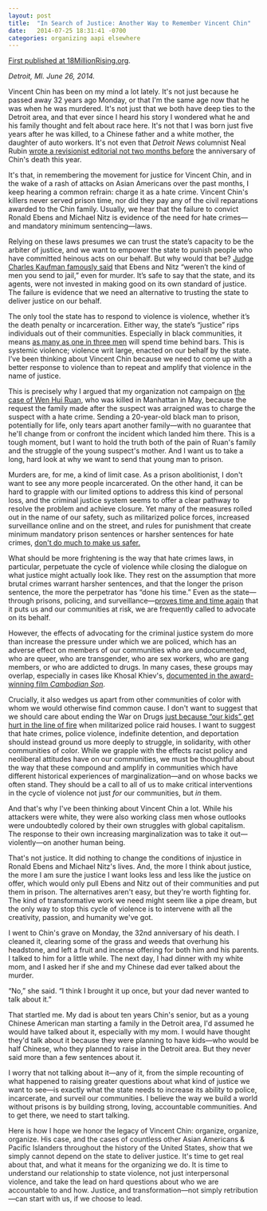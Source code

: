```yaml
---
layout: post
title:  "In Search of Justice: Another Way to Remember Vincent Chin"
date:   2014-07-25 18:31:41 -0700
categories: organizing aapi elsewhere
---
```

<a href="http://18millionrising.org/blog/2014/jun/29/search-justice-another-way-remember-vincent-chin/">First published at 18MillionRising.org</a>.

<em>Detroit, MI. June 26, 2014.</em>

Vincent Chin has been on my mind a lot lately. It's not just because he passed away 32 years ago Monday, or that I'm the same age now that he was when he was murdered. It's not just that we both have deep ties to the Detroit area, and that ever since I heard his story I wondered what he and his family thought and felt about race here. It's not that I was born just five years after he was killed, to a Chinese father and a white mother, the daughter of auto workers. It's not even that <em>Detroit News</em> columnist Neal Rubin <a href="http://www.rememberingvincentchin.com/2014/05/roundup-of-responses-to-neal-rubins.html">wrote a revisionist editorial not two months before</a> the anniversary of Chin's death this year.

It's that, in remembering the movement for justice for Vincent Chin, and in the wake of a rash of attacks on Asian Americans over the past months, I keep hearing a common refrain: charge it as a hate crime. Vincent Chin's killers never served prison time, nor did they pay any of the civil reparations awarded to the Chin family. Usually, we hear that the failure to convict Ronald Ebens and Michael Nitz is evidence of the need for hate crimes—and mandatory minimum sentencing—laws.

Relying on these laws presumes we can trust the state’s capacity to be the arbiter of justice, and we want to empower the state to punish people who have committed heinous acts on our behalf. But why would that be? <a href="http://en.wikipedia.org/wiki/Charles_Kaufman_(judge)#Vincent_Chin_ruling">Judge Charles Kaufman famously said</a> that Ebens and Nitz “weren’t the kind of men you send to jail,” even for murder. It’s safe to say that the state, and its agents, were not invested in making good on its own standard of justice. The failure is evidence that we need an alternative to trusting the state to deliver justice on our behalf.

The only tool the state has to respond to violence is violence, whether it’s the death penalty or incarceration. Either way, the state’s “justice” rips individuals out of their communities. Especially in black communities, it means <a href="http://www.naacp.org/pages/criminal-justice-fact-sheet">as many as one in three men</a> will spend time behind bars. This is systemic violence; violence writ large, enacted on our behalf by the state. I’ve been thinking about Vincent Chin because we need to come up with a better response to violence than to repeat and amplify that violence in the name of justice.

This is precisely why I argued that my organization not campaign on <a href="http://www.nydailynews.com/new-york/nyc-crime/chinese-man-family-hate-crime-charges-nyc-murder-article-1.1792426">the case of Wen Hui Ruan</a>, who was killed in Manhattan in May, because the request the family made after the suspect was arraigned was to charge the suspect with a hate crime. Sending a 20-year-old black man to prison, potentially for life, only tears apart another family—with no guarantee that he'll change from or confront the incident which landed him there. This is a tough moment, but I want to hold the truth both of the pain of Ruan's family and the struggle of the young suspect's mother. And I want us to take a long, hard look at why we want to send that young man to prison.

Murders are, for me, a kind of limit case. As a prison abolitionist, I don't want to see any more people incarcerated. On the other hand, it can be hard to grapple with our limited options to address this kind of personal loss, and the criminal justice system seems to offer a clear pathway to resolve the problem and achieve closure. Yet many of the measures rolled out in the name of our safety, such as militarized police forces, increased surveillance online and on the street, and rules for punishment that create minimum mandatory prison sentences or harsher sentences for hate crimes, <a href="http://www.salon.com/2014/06/24/a_swat_team_blew_a_hole_in_my_2_year_old_son/">don't do much to make us safer.</a>

What should be more frightening is the way that hate crimes laws, in particular, perpetuate the cycle of violence while closing the dialogue on what justice might actually look like. They rest on the assumption that more brutal crimes warrant harsher sentences, and that the longer the prison sentence, the more the perpetrator has “done his time.” Even as the state—through prisons, policing, and surveillance—<a href="http://aattp.org/watch-police-officer-goes-on-racist-tirade-against-asian-american-suspect-video/">proves time and time again</a> that it puts us and our communities at risk, we are frequently called to advocate on its behalf.

However, the effects of advocating for the criminal justice system do more than increase the pressure under which we are policed, which has an adverse effect on members of our communities who are undocumented, who are queer, who are transgender, who are sex workers, who are gang members, or who are addicted to drugs. In many cases, these groups may overlap, especially in cases like Khosal Khiev's, <a href="http://america.aljazeera.com/articles/2014/4/26/cambodian-son-documentaryexile.html">documented in the award-winning film <em>Cambodian Son</em></a>.

Crucially, it also wedges us apart from other communities of color with whom we would otherwise find common cause. I don't want to suggest that we should care about ending the War on Drugs <a href="http://justiceforbabyboubou.com/">just because “our kids” get hurt in the line of fire</a> when militarized police raid houses. I want to suggest that hate crimes, police violence, indefinite detention, and deportation should instead ground us more deeply to struggle, in solidarity, with other communities of color. While we grapple with the effects racist policy and neoliberal attitudes have on our communities, we must be thoughtful about the way that these compound and amplify in communities which have different historical experiences of marginalization—and on whose backs we often stand. They should be a call to all of us to make critical interventions in the cycle of violence not just <em>for</em> our communities, but <em>in</em> them.

And that's why I've been thinking about Vincent Chin a lot. While his attackers were white, they were also working class men whose outlooks were undoubtedly colored by their own struggles with global capitalism. The response to their own increasing marginalization was to take it out—violently—on another human being.

That's not justice. It did nothing to change the conditions of injustice in Ronald Ebens and Michael Nitz's lives. And, the more I think about justice, the more I am sure the justice I want looks less and less like the justice on offer, which would only pull Ebens and Nitz out of their communities and put them in prison. The alternatives aren't easy, but they're worth fighting for. The kind of transformative work we need might seem like a pipe dream, but the only way to stop this cycle of violence is to intervene with all the creativity, passion, and humanity we've got.

I went to Chin's grave on Monday, the 32nd anniversary of his death. I cleaned it, clearing some of the grass and weeds that overhung his headstone, and left a fruit and incense offering for both him and his parents. I talked to him for a little while. The next day, I had dinner with my white mom, and I asked her if she and my Chinese dad ever talked about the murder.

“No,” she said. “I think I brought it up once, but your dad never wanted to talk about it.”

That startled me. My dad is about ten years Chin's senior, but as a young Chinese American man starting a family in the Detroit area, I'd assumed he would have talked about it, especially with my mom. I would have thought they'd talk about it because they were planning to have kids—who would be half Chinese, who they planned to raise in the Detroit area. But they never said more than a few sentences about it.

I worry that not talking about it—any of it, from the simple recounting of what happened to raising greater questions about what kind of justice we want to see—is exactly what the state needs to increase its ability to police, incarcerate, and surveil our communities. I believe the way we build a world without prisons is by building strong, loving, accountable communities. And to get there, we need to start talking.
<p style="color: #222222;">Here is how I hope we honor the legacy of Vincent Chin: organize, organize, organize. His case, and the cases of countless other Asian Americans &amp; Pacific Islanders throughout the history of the United States, show that we simply cannot depend on the state to deliver justice. It's time to get real about that, and what it means for the organizing we do. It is time to understand our relationship to state violence, not just interpersonal violence, and take the lead on hard questions about who we are accountable to and how. Justice, and transformation—not simply retribution—can start with us, if we choose to lead.</p>